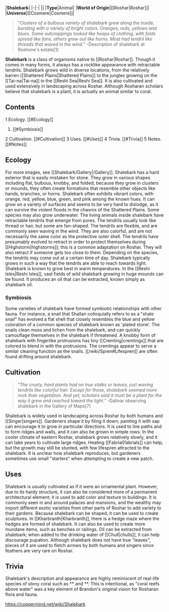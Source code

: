 |**Shalebark**|
|-|-|
||
|**Type**|Animal|
|**World of Origin**|[[Roshar\|Roshar]]|
|**Universe**|[[Cosmere\|Cosmere]]|

>“*Clusters of a bulbous variety of shalebark grew along the inside, bursting with a variety of bright colors. Oranges, reds, yellows and blues. Some outcroppings looked like heaps of clothing, with folds spread like fans, others grew out like horns. Most had tendril like threads that waved in the wind.*”
\-Description of shalebark at Roshone's estate[1]


**Shalebark** is a class of organisms native to [[Roshar\|Roshar]]. Though it comes in many forms, it always has a rocklike appearance with retractable tendrils. Shalebark grows wild in diverse locations, from the relatively barren [[Shattered Plains\|Shattered Plains]] to the jungles growing on the [[Tai-na\|Tai-na]] in the [[Reshi Sea\|Reshi Sea]]. It is also cultivated and used extensively in landscaping across Roshar.
Although Rosharan scholars believe that shalebark is a plant, it is actually an animal similar to coral.

## Contents

1 Ecology. [[#Ecology]] 

1. [[#Symbiosis]] 


2 Cultivation. [[#Cultivation]] 
3 Uses. [[#Uses]] 
4 Trivia. [[#Trivia]] 
5 Notes. [[#Notes]] 


## Ecology
For more images, see [[Shalebark/Gallery\|/Gallery]].
Shalebark has a hard exterior that is easily mistaken for stone. They grow in various shapes including flat, bulbous, knobby, and folded; because they grow in clusters or mounds, they often create formations that resemble other objects like hands, branches, or horns. Shalebark often exhibits vibrant colors, with orange, red, yellow, blue, green, and pink among the known hues. It can grow on a variety of surfaces and seems to be very hard to dislodge, as it can survive the violent floods in the chasms of the Shattered Plains. Some species may also grow underwater.
The living animals inside shalebark have retractable tendrils that emerge from pores. The tendrils usually look like thread or hair, but some are fan-shaped. The tendrils are flexible, and are commonly seen waving in the wind. They are also colorful, and are not necessarily the same color as the protective outer shell. The tendrils have presumably evolved to retract in order to protect themselves during [[Highstorm\|highstorms]]; this is a common adaptation on Roshar. They will also retract if someone gets too close to them. Depending on the species, the tendrils may come out at a certain time of day. Shalebark typically grows in such a way that the tendrils are able to reach towards light.
Shalebark is known to grow best in warm temperatures. In the [[Reshi Isles\|Reshi Isles]], vast fields of wild shalebark growing in huge mounds can be found.
It produces an oil that can be extracted, known simply as shalebark oil.

### Symbiosis
Some varieties of shalebark have formed symbiotic relationships with other fauna. For instance, a snail that Shallan colloquially refers to as a "shale snail" has evolved a flat shell that closely resembles the blue and yellow coloration of a common species of shalebark known as 'plated stone'. The snails clean moss and lichen from the shalebark, and can quickly camouflage themselves in the shalebark if threatened. A knobby form of shalebark with fingerlike protrusions has tiny [[Cremling\|cremlings]] that are colored to blend in with the protrusions. The cremlings appear to serve a similar cleaning function as the snails.
[[/wiki/Spren#Lifespren]] are often found drifting around shalebark.

## Cultivation
>“*The crusty, hard plants had no true stalks or leaves, just waving tendrils like colorful hair. Except for those, shalebark seemed more rock than vegetation. And yet, scholars said it must be a plant for the way it grew and reached toward the light.*”
\-Dalinar observing shalebark in the Gallery of Maps[7]


Shalebark is widely used in landscaping across Roshar by both humans and [[Singer\|singers]]. Gardeners shape it by filing it down; painting it with sap can encourage it to grow in particular directions. It is used to line paths and to form ridges and walls, and it can also be grown in simple rows. In the cooler climate of eastern Roshar, shalebark grows relatively slowly, and it can take years to cultivate large ridges. Heating [[Fabrial\|fabrials]] can help, but the growth may still be stunted, with few lifespren attracted to the shalebark.
It is unclear how shalebark reproduces, but gardeners sometimes use small "starters" when attempting to create a new patch.

## Uses
Shalebark is usually cultivated as if it were an ornamental plant. However, due to its hardy structure, it can also be considered more of a permanent architectural element; it is used to add color and texture to buildings. It is commonly seen in and around palaces and mansions, and the wealthy may import different exotic varieties from other parts of Roshar to add variety to their gardens.
Because shalebark can be shaped, it can be used to create sculptures. In [[Kharbranth\|Kharbranth]], there is a hedge maze where the hedges are formed of shalebark. It can also be used to create more mundane items, such as benches or railings.
Oil can be extracted from shalebark; when added to the drinking water of [[Chull\|chulls]], it can help discourage pupation.
Although shalebark does not have true "leaves", pieces of it are used to fletch arrows by both humans and singers since feathers are very rare on Roshar.

## Trivia
Shalebark's description and appearance are highly reminiscent of real-life species of stony coral such as ** and **. This is intentional, as "coral reefs above water" was a key element of Brandon's original vision for Rosharan flora and fauna.


https://coppermind.net/wiki/Shalebark